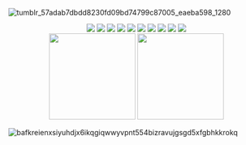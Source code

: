 

![tumblr_57adab7dbdd8230fd09bd74799c87005_eaeba598_1280](https://github.com/Paivaas/Paivaas/assets/123731976/e9017f96-646b-4d96-b3cf-528ff8150776)
<div align="center">
  <img src="https://img.shields.io/badge/HTML-ff69b4?style=for-the-badge&logo=html5&logoColor=white">
  <img src="https://img.shields.io/badge/CSS-ff69b4?&style=for-the-badge&logo=css3&logoColor=white">
  <img src="https://img.shields.io/badge/JavaScript-ff69b4?style=for-the-badge&logo=javascript&logoColor=white">
  <img src="https://img.shields.io/badge/MySQL-ff69b4?style=for-the-badge&logo=mysql&logoColor=white">
  <img src="https://img.shields.io/badge/Amazon_AWS-ff69b4?style=for-the-badge&logo=amazon-aws&logoColor=white">
  <img src="https://img.shields.io/badge/Java-ff69b4?style=for-the-badge&logo=java&logoColor=white">
  <img src="https://img.shields.io/badge/Microsoft_Azure-ff69b4?style=for-the-badge&logo=microsoft-azure&logoColor=white">
  <img src="https://img.shields.io/badge/Canva-ff69b4?&style=for-the-badge&logo=Canva&logoColor=white">
  <img src="https://img.shields.io/badge/Figma-ff69b4?style=for-the-badge&logo=figma&logoColor=white">
  <img src="https://img.shields.io/badge/Bootstrap-ff69b4?style=for-the-badge&logo=bootstrap&logoColor=white">
</div>



<div align="center">  
  <img height="170px" src="https://github-readme-stats.vercel.app/api?username=Paivaas&show_icons=true&count_private=true&hide_border=true&title_color=FFFFFF&icon_color=FFFFFF&text_color=FFFFFF&bg_color=5656CD"/> 
  <img height="170px" src="https://github-readme-streak-stats.herokuapp.com?user=Paivaas&theme=ambient_gradient&hide_border=true&exclude_days=Sun" />
</div>


![bafkreienxsiyuhdjx6ikqgiqwwyvpnt554bizravujgsgd5xfgbhkkrokq](https://github.com/Paivaas/Paivaas/assets/123731976/ac0076c8-0a0a-4bfb-8c1c-0aa9390dc4c3)

